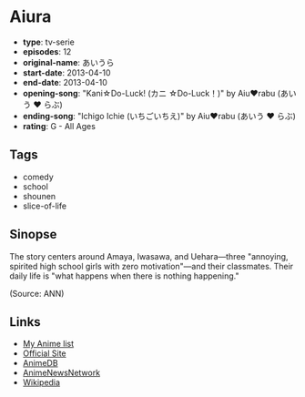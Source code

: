 # Aiura

-   **type**: tv-serie
-   **episodes**: 12
-   **original-name**: あいうら
-   **start-date**: 2013-04-10
-   **end-date**: 2013-04-10
-   **opening-song**: "Kani☆Do-Luck! (カニ ☆Do-Luck！)" by Aiu♥rabu (あいう ♥ らぶ)
-   **ending-song**: "Ichigo Ichie (いちごいちえ)" by Aiu♥rabu (あいう ♥ らぶ)
-   **rating**: G - All Ages

## Tags

-   comedy
-   school
-   shounen
-   slice-of-life

## Sinopse

The story centers around Amaya, Iwasawa, and Uehara—three "annoying, spirited high school girls with zero motivation"—and their classmates. Their daily life is "what happens when there is nothing happening."

(Source: ANN)

## Links

-   [My Anime list](https://myanimelist.net/anime/17082/Aiura)
-   [Official Site](http://www.tv-tokyo.co.jp/anime/aiura/)
-   [AnimeDB](http://anidb.info/perl-bin/animedb.pl?show=anime&aid=9418)
-   [AnimeNewsNetwork](http://www.animenewsnetwork.com/encyclopedia/anime.php?id=15125)
-   [Wikipedia](http://en.wikipedia.org/wiki/Aiura)
